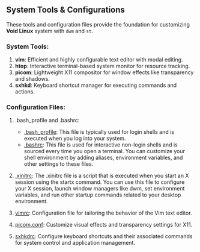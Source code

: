 ## System Tools & Configurations

These tools and configuration files provide the foundation for customizing **Void Linux** system with `dwm` and `st`.

### System Tools:

1. **vim**: Efficient and highly configurable text editor with modal editing.
2. **htop**: Interactive terminal-based system monitor for resource tracking.
3. **picom**: Lightweight X11 compositor for window effects like transparency and shadows.
4. **sxhkd**: Keyboard shortcut manager for executing commands and actions.

### Configuration Files:

1. .bash_profile and .bashrc:

	- [.bash_profile](.bash_profile): This file is typically used for login shells and is executed when you log into your system.
	- [.bashrc](.bashrc): This file is used for interactive non-login shells and is sourced every time you open a terminal. You can customize your shell environment by adding aliases, environment variables, and other settings to these files.

2. [.xinitrc](.xinitrc): The .xinitrc file is a script that is executed when you start an X session using the startx command. You can use this file to configure your X session, launch window managers like dwm, set environment variables, and run other startup commands related to your desktop environment.
3. [vimrc](.vim/vimrc): Configuration file for tailoring the behavior of the Vim text editor.
4. [picom.conf](.config/picom/picom.conf): Customize visual effects and transparency settings for X11.
5. [sxhkdrc](.config/sxhkd/sxhkdrc): Configure keyboard shortcuts and their associated commands for system control and application management.
